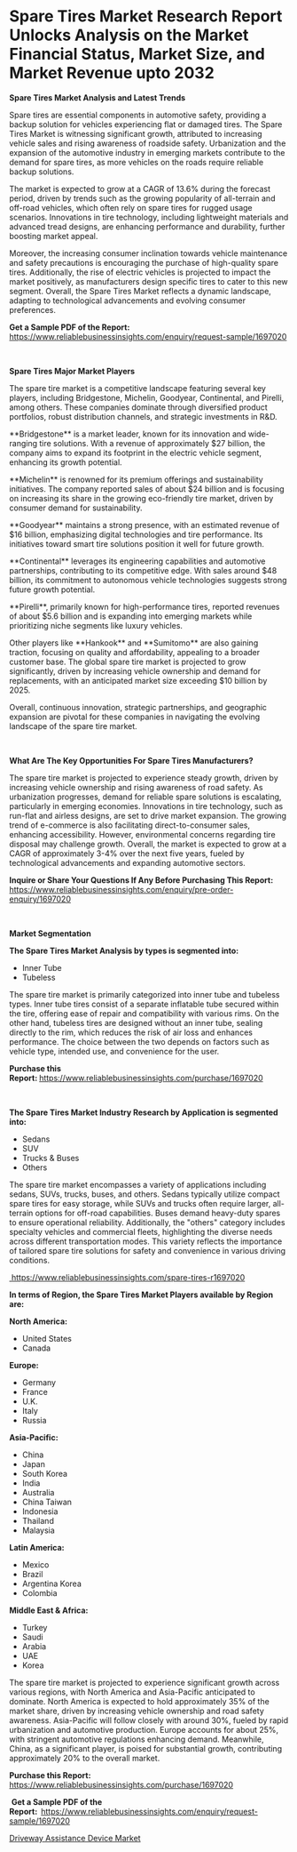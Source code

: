 <p><h1>Spare Tires Market Research Report Unlocks Analysis on the Market Financial Status, Market Size, and Market Revenue upto 2032</h1></p><p><strong>Spare Tires Market Analysis and Latest Trends</strong></p>
<p><p>Spare tires are essential components in automotive safety, providing a backup solution for vehicles experiencing flat or damaged tires. The Spare Tires Market is witnessing significant growth, attributed to increasing vehicle sales and rising awareness of roadside safety. Urbanization and the expansion of the automotive industry in emerging markets contribute to the demand for spare tires, as more vehicles on the roads require reliable backup solutions.</p><p>The market is expected to grow at a CAGR of 13.6% during the forecast period, driven by trends such as the growing popularity of all-terrain and off-road vehicles, which often rely on spare tires for rugged usage scenarios. Innovations in tire technology, including lightweight materials and advanced tread designs, are enhancing performance and durability, further boosting market appeal.</p><p>Moreover, the increasing consumer inclination towards vehicle maintenance and safety precautions is encouraging the purchase of high-quality spare tires. Additionally, the rise of electric vehicles is projected to impact the market positively, as manufacturers design specific tires to cater to this new segment. Overall, the Spare Tires Market reflects a dynamic landscape, adapting to technological advancements and evolving consumer preferences.</p></p>
<p><strong>Get a Sample PDF of the Report:&nbsp;</strong> <a href="https://www.reliablebusinessinsights.com/enquiry/request-sample/1697020?utm_campaign=2268&utm_medium=2&utm_source=Github&utm_content=ia&utm_term=30032025&utm_id=spare-tires">https://www.reliablebusinessinsights.com/enquiry/request-sample/1697020</a></p>
<p>&nbsp;</p>
<p><strong>Spare Tires Major Market Players</strong></p>
<p><p>The spare tire market is a competitive landscape featuring several key players, including Bridgestone, Michelin, Goodyear, Continental, and Pirelli, among others. These companies dominate through diversified product portfolios, robust distribution channels, and strategic investments in R&D.</p><p>**Bridgestone** is a market leader, known for its innovation and wide-ranging tire solutions. With a revenue of approximately $27 billion, the company aims to expand its footprint in the electric vehicle segment, enhancing its growth potential.</p><p>**Michelin** is renowned for its premium offerings and sustainability initiatives. The company reported sales of about $24 billion and is focusing on increasing its share in the growing eco-friendly tire market, driven by consumer demand for sustainability.</p><p>**Goodyear** maintains a strong presence, with an estimated revenue of $16 billion, emphasizing digital technologies and tire performance. Its initiatives toward smart tire solutions position it well for future growth.</p><p>**Continental** leverages its engineering capabilities and automotive partnerships, contributing to its competitive edge. With sales around $48 billion, its commitment to autonomous vehicle technologies suggests strong future growth potential.</p><p>**Pirelli**, primarily known for high-performance tires, reported revenues of about $5.6 billion and is expanding into emerging markets while prioritizing niche segments like luxury vehicles.</p><p>Other players like **Hankook** and **Sumitomo** are also gaining traction, focusing on quality and affordability, appealing to a broader customer base. The global spare tire market is projected to grow significantly, driven by increasing vehicle ownership and demand for replacements, with an anticipated market size exceeding $10 billion by 2025. </p><p>Overall, continuous innovation, strategic partnerships, and geographic expansion are pivotal for these companies in navigating the evolving landscape of the spare tire market.</p></p>
<p>&nbsp;</p>
<p><strong>What Are The Key Opportunities For Spare Tires Manufacturers?</strong></p>
<p><p>The spare tire market is projected to experience steady growth, driven by increasing vehicle ownership and rising awareness of road safety. As urbanization progresses, demand for reliable spare solutions is escalating, particularly in emerging economies. Innovations in tire technology, such as run-flat and airless designs, are set to drive market expansion. The growing trend of e-commerce is also facilitating direct-to-consumer sales, enhancing accessibility. However, environmental concerns regarding tire disposal may challenge growth. Overall, the market is expected to grow at a CAGR of approximately 3-4% over the next five years, fueled by technological advancements and expanding automotive sectors.</p></p>
<p><strong>Inquire or Share Your Questions If Any Before Purchasing This Report:</strong> <a href="https://www.reliablebusinessinsights.com/enquiry/pre-order-enquiry/1697020?utm_campaign=2268&utm_medium=2&utm_source=Github&utm_content=ia&utm_term=30032025&utm_id=spare-tires">https://www.reliablebusinessinsights.com/enquiry/pre-order-enquiry/1697020</a></p>
<p>&nbsp;</p>
<p><strong>Market Segmentation</strong></p>
<p><strong>The Spare Tires Market Analysis by types is segmented into:</strong></p>
<p><ul><li>Inner Tube</li><li>Tubeless</li></ul></p>
<p><p>The spare tire market is primarily categorized into inner tube and tubeless types. Inner tube tires consist of a separate inflatable tube secured within the tire, offering ease of repair and compatibility with various rims. On the other hand, tubeless tires are designed without an inner tube, sealing directly to the rim, which reduces the risk of air loss and enhances performance. The choice between the two depends on factors such as vehicle type, intended use, and convenience for the user.</p></p>
<p><strong>Purchase this Report:&nbsp;</strong><a href="https://www.reliablebusinessinsights.com/purchase/1697020?utm_campaign=2268&utm_medium=2&utm_source=Github&utm_content=ia&utm_term=30032025&utm_id=spare-tires">https://www.reliablebusinessinsights.com/purchase/1697020</a></p>
<p>&nbsp;</p>
<p><strong>The Spare Tires Market Industry Research by Application is segmented into:</strong></p>
<p><ul><li>Sedans</li><li>SUV</li><li>Trucks & Buses</li><li>Others</li></ul></p>
<p><p>The spare tire market encompasses a variety of applications including sedans, SUVs, trucks, buses, and others. Sedans typically utilize compact spare tires for easy storage, while SUVs and trucks often require larger, all-terrain options for off-road capabilities. Buses demand heavy-duty spares to ensure operational reliability. Additionally, the "others" category includes specialty vehicles and commercial fleets, highlighting the diverse needs across different transportation modes. This variety reflects the importance of tailored spare tire solutions for safety and convenience in various driving conditions.</p></p>
<p><a href="https://www.reliablebusinessinsights.com/spare-tires-r1697020?utm_campaign=2268&utm_medium=2&utm_source=Github&utm_content=ia&utm_term=30032025&utm_id=spare-tires">&nbsp;https://www.reliablebusinessinsights.com/spare-tires-r1697020</a></p>
<p><strong>In terms of Region, the Spare Tires Market Players available by Region are:</strong></p>
<p>
    <p> <strong> North America: </strong>
        <ul>
            <li>United States</li>
            <li>Canada</li>
        </ul>
        </p> 
    <p> <strong> Europe: </strong>
        <ul>
            <li>Germany</li>
            <li>France</li>
            <li>U.K.</li>
            <li>Italy</li>
            <li>Russia</li>
        </ul>
        </p> 
    <p> <strong> Asia-Pacific: </strong>
        <ul>
            <li>China</li>
            <li>Japan</li>
            <li>South Korea</li>
            <li>India</li>
            <li>Australia</li>
            <li>China Taiwan</li>
            <li>Indonesia</li>
            <li>Thailand</li>
            <li>Malaysia</li>
        </ul>
        </p> 
    <p> <strong> Latin America: </strong>
        <ul>
            <li>Mexico</li>
            <li>Brazil</li>
            <li>Argentina Korea</li>
            <li>Colombia</li>
        </ul>
        </p> 
    <p> <strong> Middle East & Africa: </strong>
        <ul>
            <li>Turkey</li>
            <li>Saudi</li>
            <li>Arabia</li>
            <li>UAE</li>
            <li>Korea</li>
        </ul>
    </p>
    </p>
<p><p>The spare tire market is projected to experience significant growth across various regions, with North America and Asia-Pacific anticipated to dominate. North America is expected to hold approximately 35% of the market share, driven by increasing vehicle ownership and road safety awareness. Asia-Pacific will follow closely with around 30%, fueled by rapid urbanization and automotive production. Europe accounts for about 25%, with stringent automotive regulations enhancing demand. Meanwhile, China, as a significant player, is poised for substantial growth, contributing approximately 20% to the overall market.</p></p>
<p><strong>Purchase this Report: </strong><a href="https://www.reliablebusinessinsights.com/purchase/1697020?utm_campaign=2268&utm_medium=2&utm_source=Github&utm_content=ia&utm_term=30032025&utm_id=spare-tires">https://www.reliablebusinessinsights.com/purchase/1697020</a></p>
<p>&nbsp;<strong>Get a Sample PDF of the Report:&nbsp;&nbsp;</strong><a href="https://www.reliablebusinessinsights.com/enquiry/request-sample/1697020?utm_campaign=2268&utm_medium=2&utm_source=Github&utm_content=ia&utm_term=30032025&utm_id=spare-tires">https://www.reliablebusinessinsights.com/enquiry/request-sample/1697020</a></p>
<p><strong></strong></p>
<p><p><a href="https://github.com/rileymgdorcas/Market-Research-Report-List-1/blob/main/driveway-assistance-device-market.md?utm_campaign=2268&utm_medium=2&utm_source=Github&utm_content=ia&utm_term=30032025&utm_id=spare-tires">Driveway Assistance Device Market</a></p></p>